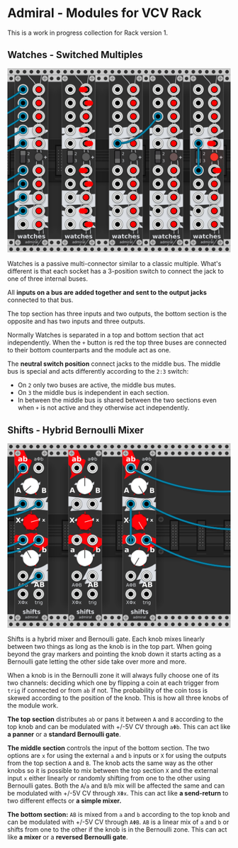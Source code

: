 # Admiral - Modules for VCV Rack

This is a work in progress collection for Rack version 1.

## Watches - Switched Multiples

![modules screenshot](./images/watches.png)

Watches is a passive multi-connector similar to a classic multiple.
What's different is that each socket has a 3-position switch to
connect the jack to one of three internal buses.

All **inputs on a bus are added together and sent to the output
jacks** connected to that bus.

The top section has three inputs and two outputs, the bottom section
is the opposite and has two inputs and three outputs.

Normally Watches is separated in a top and bottom section that act
independently. When the `+` button is red the top three buses are
connected to their bottom counterparts and the module act as one.

The **neutral switch position** connect jacks to the middle bus.
The middle bus is special and acts differently according to the `2:3`
switch:
  - On `2` only two buses are active, the middle bus mutes.
  - On `3` the middle bus is independent in each section.
  - In between the middle bus is shared between the two sections even
    when `+` is not active and they otherwise act independently.


## Shifts - Hybrid Bernoulli Mixer

![modules screenshot](./images/shifts.png)

Shifts is a hybrid mixer and Bernoulli gate. Each knob mixes linearly
between two things as long as the knob is in the top part. When going
beyond the gray markers and pointing the knob down it starts acting as
a Bernoulli gate letting the other side take over more and more.

When a knob is in the Bernoulli zone it will always fully choose one
of its two channels: deciding which one by flipping a coin at each
trigger from `trig` if connected or from `ab` if not. The probability
of the coin toss is skewed according to the position of the knob. This
is how all three knobs of the module work.

**The top section** distributes `ab` or pans it between `A` and `B`
according to the top knob and can be modulated with +/-5V CV through
`aΦb`. This can act like **a panner** or a **standard Bernoulli
gate**.

**The middle section** controls the input of the bottom section. The
two options are `x` for using the external `a` and `b` inputs or `X`
for using the outputs from the top section `A` and `B`. The knob acts
the same way as the other knobs so it is possible to mix between the
top section `X` and the external input `x` either linearly or randomly
shifting from one to the other using Bernoulli gates. Both the `A`/`a`
and `B`/`b` mix will be affected the same and can be modulated with
+/-5V CV through `XΦx`. This can act like **a send-return** to two
different effects or **a simple mixer.**

**The bottom section:** `AB` is mixed from `a` and `b` according to
the top knob and can be modulated with +/-5V CV through `AΦB`. `AB` is
a linear mix of `a` and `b` or shifts from one to the other if the
knob is in the Bernoulli zone. This can act like **a mixer** or a
**reversed Bernoulli gate**.
